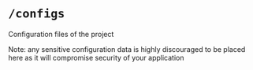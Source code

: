 # `/configs`

Configuration files of the project

Note: any sensitive configuration data is highly discouraged to be placed here as it will compromise security of your application